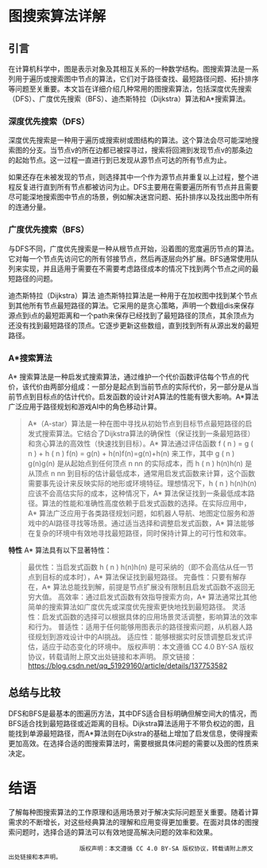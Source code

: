 # 图搜索算法详解
## 引言
在计算机科学中，图是表示对象及其相互关系的一种数学结构。图搜索算法是一系列用于遍历或搜索图中节点的算法，它们对于路径查找、最短路径问题、拓扑排序等问题至关重要。本文旨在详细介绍几种常用的图搜索算法，包括深度优先搜索（DFS）、广度优先搜索（BFS）、迪杰斯特拉（Dijkstra）算法和A*搜索算法。

### 深度优先搜索（DFS）
深度优先搜索是一种用于遍历或搜索树或图结构的算法。这个算法会尽可能深地搜索图的分支。当节点v的所在边都已被探寻过，搜索将回溯到发现节点v的那条边的起始节点。这一过程一直进行到已发现从源节点可达的所有节点为止。

如果还存在未被发现的节点，则选择其中一个作为源节点并重复以上过程，整个进程反复进行直到所有节点都被访问为止。DFS主要用在需要遍历所有节点并且需要尽可能深地搜索图中节点的场景，例如解决迷宫问题、拓扑排序以及找出图中所有的连通分量。

### 广度优先搜索（BFS）
与DFS不同，广度优先搜索是一种从根节点开始，沿着图的宽度遍历节点的算法。它对每一个节点先访问它的所有邻接节点，然后再逐层向外扩展。BFS通常使用队列来实现，并且适用于需要在不需要考虑路径成本的情况下找到两个节点之间的最短路径的问题。

迪杰斯特拉（Dijkstra）算法
迪杰斯特拉算法是一种用于在加权图中找到某个节点到其他所有节点最短路径的算法。它采用的是贪心策略，声明一个数组dis来保存源点到i点的最短距离和一个path来保存已经找到了最短路径的顶点，其余顶点为还没有找到最短路径的顶点。它逐步更新这些数组，直到找到所有从源出发的最短路径。

### A\*搜索算法
A\* 搜索算法是一种启发式搜索算法，通过维护一个代价函数评估每个节点的代价，该代价由两部分组成：一部分是起点到当前节点的实际代价，另一部分是从当前节点到目标点的估计代价。启发函数的设计对A算法的性能有很大影响。A\*算法广泛应用于路径规划和游戏AI中的角色移动计算。

> A*（A-star）算法是一种在图中寻找从初始节点到目标节点最短路径的启发式搜索算法。它结合了Dijkstra算法的确保性（保证找到一条最短路径）和贪心算法的高效性（快速找到目标）。A* 算法通过评估函数 f ( n ) = g ( n ) + h ( n ) f(n) = g(n) + h(n)f(n)=g(n)+h(n) 来工作，其中 g ( n ) g(n)g(n) 是从起始点到任何顶点 n nn 的实际成本，而 h ( n ) h(n)h(n) 是从顶点 n nn 到目标的估计最低成本，通常用启发式函数来计算，这个函数需要事先设计来反映实际的地形或环境特征。理想情况下，h ( n ) h(n)h(n) 应该不会高估实际的成本，这种情况下，A* 算法保证找到一条最低成本路径。算法的性能和准确性高度依赖于启发式函数的选择。在实际应用中，A* 算法广泛应用于各类路径规划问题，如机器人导航、地图定位服务和游戏中的AI路径寻找等场景。通过适当选择和调整启发式函数，A* 算法能够在复杂的环境中有效地寻找最短路径，同时保持计算上的可行性和效率。 

**特性**
A* 算法具有以下显著特性：
> 最优性：当启发式函数 h ( n ) h(n)h(n) 是可采纳的（即不会高估从任一节点到目标的成本时），A* 算法保证找到最短路径。
> 完备性：只要有解存在，A* 算法总能找到解，前提是节点扩展没有限制且启发式函数不返回无穷大值。
> 高效率：通过启发式函数有效指导搜索方向，A* 算法通常比其他简单的搜索算法如广度优先或深度优先搜索更快地找到最短路径。
> 灵活性：启发式函数的选择可以根据具体的应用场景灵活调整，影响算法的效率和行为。
> 普适性：适用于任何能够用图表示的路径搜索问题，从机器人路径规划到游戏设计中的AI挑战。
> 适应性：能够根据实时反馈调整启发式评估，适应于动态变化的环境中。
> 				版权声明：本文遵循 CC 4.0 BY-SA 版权协议，转载请附上原文出处链接和本声明。
>				原文链接：https://blog.csdn.net/qq_51929160/article/details/137753582

## 总结与比较
DFS和BFS是最基本的图遍历方法，其中DFS适合目标明确但解空间大的情况，而BFS适合找到最短路径或近距离的目标。Dijkstra算法适用于不带负权边的图，且能找到单源最短路径，而A*算法则在Dijkstra的基础上增加了启发信息，使得搜索更加高效。在选择合适的图搜索算法时，需要根据具体问题的需要以及图的性质来决定。

# 结语
了解每种图搜索算法的工作原理和适用场景对于解决实际问题至关重要。随着计算需求的不断增长，对这些经典算法的理解和应用变得更加重要。在面对具体的图搜索问题时，选择合适的算法可以有效地提高解决问题的效率和效果。

```
					版权声明：本文遵循 CC 4.0 BY-SA 版权协议，转载请附上原文出处链接和本声明。
```
